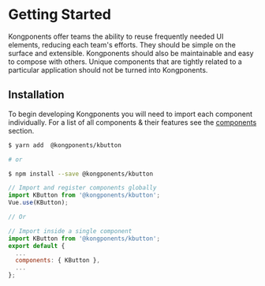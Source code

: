 # Getting Started
Kongponents offer teams the ability to reuse frequently needed UI elements, reducing each team's efforts. They should be simple on the surface and extensible. Kongponents should also be maintainable and easy to compose with others. Unique components that are tightly related to a particular application should not be turned into Kongponents.

## Installation
To begin developing Kongponents you will need to import each component individually. For a list of all components & their features see the [components](/components/) section.

```bash
$ yarn add  @kongponents/kbutton

# or

$ npm install --save @kongponents/kbutton
```

```js
// Import and register components globally
import KButton from '@kongponents/kbutton';
Vue.use(KButton);

// Or

// Import inside a single component
import KButton from '@kongponents/kbutton';
export default {
  ...
  components: { KButton },
  ...
};
```
